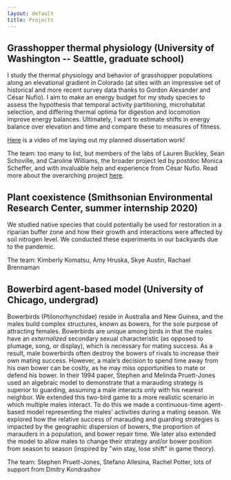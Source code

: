 ```yaml
---
layout: default
title: Projects
---
```


## Grasshopper thermal physiology (University of Washington -- Seattle, graduate school)

I study the thermal physiology and behavior of grasshopper populations along an elevational gradient in Colorado (at sites with an impressive set of historical and more recent survey data thanks to Gordon Alexander and César Nufio). I aim to make an energy budget for my study species to assess the hypothesis that temporal activity partitioning, microhabitat selection, and differing thermal optima for digestion and locomotion improve energy balances. Ultimately, I want to estimate shifts in energy balance over elevation and time and compare these to measures of fitness.

[Here](https://youtu.be/B1528-1AyW0) is a video of me laying out my planned dissertation work!

The team: too many to list, but members of the labs of Lauren Buckley, Sean Schoville, and Caroline Williams, the broader project led by postdoc Monica Scheffer, and with invaluable help and experience from César Nufio. Read more about the overarching project [here](https://functionalresurveys.github.io/COgrasshoppers).

## Plant coexistence (Smithsonian Environmental Research Center, summer internship 2020)

We studied native species that could potentially be used for restoration in a riparian buffer zone and how their growth and interactions were affected by soil nitrogen level. We conducted these experiments in our backyards due to the pandemic. 

The team: Kimberly Komatsu, Amy Hruska, Skye Austin, Rachael Brennaman

## Bowerbird agent-based model (University of Chicago, undergrad)

Bowerbirds (Ptilonorhynchidae) reside in Australia and New Guinea, and the males build complex structures, known as bowers, for the sole purpose of attracting females. Bowerbirds are unique among birds in that the males have an _externalized_ secondary sexual characteristic (as opposed to plumage, song, or display), which is necessary for mating success. As a result, male bowerbirds often destroy the bowers of rivals to increase their own mating success. However, a male’s decision to spend time away from his own bower can be costly, as he may miss opportunities to mate or defend his bower. In their 1994 paper, Stephen and Melinda Pruett-Jones used an algebraic model to demonstrate that a marauding strategy is superior to guarding, assuming a male interacts only with his nearest neighbor. We extended this two-bird game to a more realistic scenario in which multiple males interact. To do this we made a continuous-time agent-based model representing the males' activities during a mating season. We explored how the relative success of marauding and guarding strategies is impacted by the geographic dispersion of bowers, the proportion of marauders in a population, and bower repair time. We later also extended the model to allow males to change their strategy and/or bower position from season to season (inspired by "win stay, lose shift" in game theory).

The team: Stephen Pruett-Jones, Stefano Allesina, Rachel Potter, lots of support from Dmitry Kondrashov
